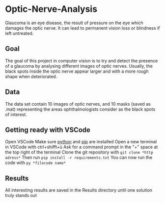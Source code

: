 # Optic-Nerve-Analysis
Glaucoma is an eye disease, the result of pressure on the eye which damages the optic nerve. It can lead to permanent vision loss or blindness if left untreated.

## Goal
The goal of this project in computer vision is to try and detect the presence of a glaucoma by analysing different images of optic nerves. Usually, the black spots inside the optic nerve appear larger and with a more rough shape when deteriorated.

## Data
The data set contain 10 images of optic nerves, and 10 masks (saved as .mat) representing the areas ophthalmologists consider as the black spots of interest. 

## Getting ready with VSCode 
Open VSCode
Make sure [python](https://www.python.org/downloads/) and [pip](https://www.liquidweb.com/kb/install-pip-windows/) are installed
Open a new terminal in VSCode with ctrl+shifft+ù
Ask for a command prompt in the "+" space at the top right of the terminal 
Clone the git repository with `git clone *http adress*`
Then run `pip install -r requirements.txt`
You can now run the code with `py *filecode name*`

## Results 
All interesting results are saved in the Results directory until one solution truly stands out
